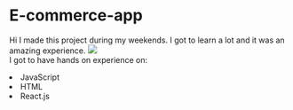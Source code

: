 # E-commerce-app
Hi I made this project during my weekends. 
I got to learn a lot and it was an amazing experience.
<img src="https://sisnolabs.com/blog/wp-content/uploads/2020/09/reactjs.png">
<br>I got to have hands on experience on:
<li>JavaScript
<li>HTML
<li>React.js
  </br>
